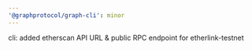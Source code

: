 ```yaml
---
'@graphprotocol/graph-cli': minor
---
```


cli: added etherscan API URL & public RPC endpoint for etherlink-testnet
